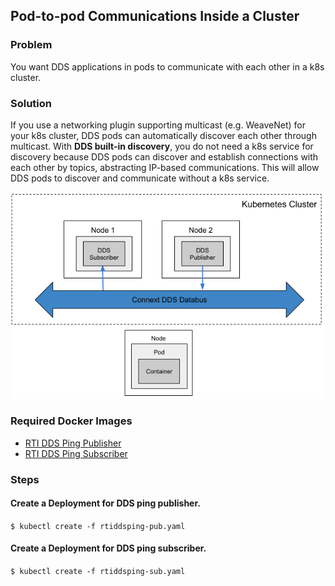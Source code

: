 ## Pod-to-pod Communications Inside a Cluster


### Problem

You want DDS applications in pods to communicate with each other in a k8s cluster. 


### Solution

If you use a networking plugin supporting multicast (e.g. WeaveNet) for your k8s cluster, DDS pods can automatically discover each other through multicast. With **DDS built-in discovery**, you do not need a k8s service for discovery because DDS pods can discover and establish connections with each other by topics, abstracting IP-based communications. This will allow DDS pods to discover and communicate without a k8s service.

![Pod-to-pod Communications Inside a Cluster](ddsping.png)

### Required Docker Images
- [RTI DDS Ping Publisher](../dockerfiles/rti_ddsping_pub)
- [RTI DDS Ping Subscriber](../dockerfiles/rti_ddsping_sub)

### Steps

#### Create a Deployment for DDS ping publisher.
`$ kubectl create -f rtiddsping-pub.yaml`

#### Create a Deployment for DDS ping subscriber.
`$ kubectl create -f rtiddsping-sub.yaml`
